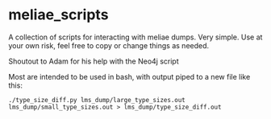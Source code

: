 # meliae_scripts
A collection of scripts for interacting with meliae dumps. Very simple. Use at your own risk, feel free to copy or change things as needed.

Shoutout to Adam for his help with the Neo4j script

Most are intended to be used in bash, with output piped to a new file like this:

`./type_size_diff.py lms_dump/large_type_sizes.out lms_dump/small_type_sizes.out > lms_dump/type_size_diff.out`
